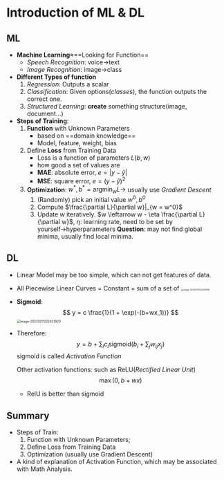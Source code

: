# Introduction of ML & DL
## ML
- **Machine Learning**$\approx$==Looking for Function==
	- *Speech Recognition*: voice$\to$text
	- *Image Recognition*: image$\to$class
- **Different Types of function**
	1. *Regression*: Outputs a scalar
	2. *Classification*: Given options(*classes*), the function outputs the correct one.
	3. *Structured Learning*: **create** something structure(image, document...)
- **Steps of Training**:
	1. **Function** with Unknown Parameters
		- based on ==domain knowledge==
		- Model, feature, weight, bias
	2. Define **Loss** from Training Data
		- Loss is a function of parameters $L(b, w)$
		- how good a set of values are
		- **MAE**: absolute error, $e = |y - \hat{y}|$
		- **MSE**: square error, $e = (y-\hat y)^2$
	3. **Optimization**: $w^*, b^* = \mathop{\arg\min}_w L \to$ usually use *Gradient Descent*
		1. (Randomly) pick an initial value $w^0, b^0$
		2. Compute $\frac{\partial L}{\partial w}|_{w = w^0}$
		3. Update $w$ iteratively. $w \leftarrow w - \eta \frac{\partial L}{\partial w}$, $\eta$: learning rate, need to be set by yourself$\to$hyperparameters
		**Question**: may not find global minima, usually find local minima.
## DL
- Linear Model may be too simple, which can not get features of data.

- All Piecewise Linear Curves = Constant + sum of a set of <img src="https://zhj-0830.oss-cn-hangzhou.aliyuncs.com/img/image-20220211222249765.png" alt="image-20220211222249765" style="zoom:33%;" />

- **Sigmoid**:
  $$
  y = c \frac{1}{1 + \exp(-(b+wx_1))}
  $$
  <img src="https://zhj-0830.oss-cn-hangzhou.aliyuncs.com/img/image-20220211222423920.png" alt="image-20220211222423920" style="zoom:50%;" />

- Therefore:
  $$
  y = b +\sum_{i}c_i \text{sigmoid}(b_i + \sum_jw_{ij}x_j)
  $$
  sigmoid is called *Activation Function*

  Other activation functions: such as ReLU(*Rectified Linear Unit*)
  $$
  \max(0, b+wx)
  $$

  - RelU is better than sigmoid

## Summary

- Steps of Train: 
  1. Function with Unknown Parameters;
  2. Define Loss from Training Data
  3. Optimization (usually use Gradient Descent)
- A kind of explanation of Activation Function, which may be associated with Math Analysis.